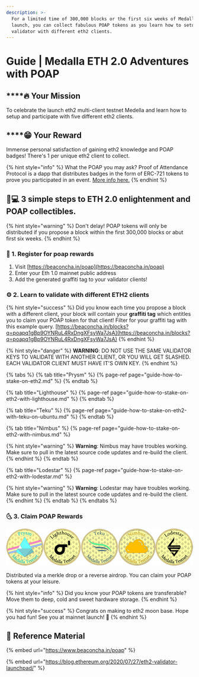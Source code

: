 ```yaml
---
description: >-
  For a limited time of 300,000 blocks or the first six weeks of Medalla's
  launch, you can collect fabulous POAP tokens as you learn how to setup a eth2
  validator with different eth2 clients.
---
```


# Guide \| Medalla ETH 2.0 Adventures with POAP

## \*\*\*\*🔥 Your **Mission**

To celebrate the launch eth2 multi-client testnet Medella and learn how to setup and participate with five different eth2 clients.

## \*\*\*\*😁 Your R**eward**

Immense personal satisfaction of gaining eth2 knowledge and POAP badges! There's 1 per unique eth2 client to collect.

{% hint style="info" %}
What the POAP you may ask? Proof of Attendance Protocol is a dapp that distributes badges in the form of ERC-721 tokens to prove you participated in an event. [More info here.](https://www.beaconcha.in/poap)
{% endhint %}

## 👩💻 3 simple steps to ETH 2.0 enlightenment and POAP collectibles.

{% hint style="warning" %}
Don't delay! POAP tokens will only be distributed if you propose a block within the first 300,000 blocks or abut first six weeks.
{% endhint %}

### 🧩 1. Register for poap rewards

1. Visit [https://beaconcha.in/poap](https://beaconcha.in/poap)
2. Enter your Eth 1.0 mainnet public address
3. Add the generated graffiti tag to your validator clients!

### ⚙ 2. Learn to validate with different ETH2 clients

{% hint style="success" %}
Did you know each time you propose a block with a different client, your block will contain your **graffiti tag** which entitles you to claim your POAP token for that client! Filter for your graffiti tag with this example query. [https://beaconcha.in/blocks?q=poapq1gBp9OYNRuL4RxDngXFsyWa7JsA](https://beaconcha.in/blocks?q=poapq1gBp9OYNRuL4RxDngXFsyWa7JsA)
{% endhint %}

{% hint style="danger" %}
**WARNING**: DO NOT USE THE SAME VALIDATOR KEYS TO VALIDATE WITH ANOTHER CLIENT, OR YOU WILL GET SLASHED. EACH VALIDATOR CLIENT MUST HAVE IT'S OWN KEY.
{% endhint %}

{% tabs %}
{% tab title="Prysm" %}
{% page-ref page="guide-how-to-stake-on-eth2.md" %}
{% endtab %}

{% tab title="Lighthouse" %}
{% page-ref page="guide-how-to-stake-on-eth2-with-lighthouse.md" %}
{% endtab %}

{% tab title="Teku" %}
{% page-ref page="guide-how-to-stake-on-eth2-with-teku-on-ubuntu.md" %}
{% endtab %}

{% tab title="Nimbus" %}
{% page-ref page="guide-how-to-stake-on-eth2-with-nimbus.md" %}

{% hint style="warning" %}
**Warning**: Nimbus may have troubles working. Make sure to pull in the latest source code updates and re-build the client.
{% endhint %}
{% endtab %}

{% tab title="Lodestar" %}
{% page-ref page="guide-how-to-stake-on-eth2-with-lodestar.md" %}

{% hint style="warning" %}
**Warning**: Lodestar may have troubles working. Make sure to pull in the latest source code updates and re-build the client.
{% endhint %}
{% endtab %}
{% endtabs %}

### 🌜 3. Claim POAP Rewards

![Gotta collect &apos;em all. Medalla POAP tokens.](../../.gitbook/assets/eth2-poap-medalla-collectables.jpg)

Distributed via a merkle drop or a reverse airdrop. You can claim your POAP tokens at your leisure.

{% hint style="info" %}
Did you know your POAP tokens are transferable? Move them to deep, cold and sweet hardware storage.
{% endhint %}

{% hint style="success" %}
Congrats on making to eth2 moon base. Hope you had fun! See you at mainnet launch! 🚀 
{% endhint %}

## 🐶 Reference Material

{% embed url="https://www.beaconcha.in/poap" %}

{% embed url="https://blog.ethereum.org/2020/07/27/eth2-validator-launchpad/" %}

